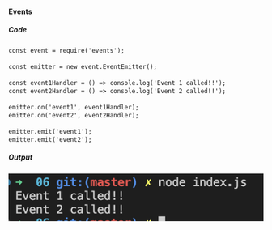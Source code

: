 #### Events

##### Code

```
const event = require('events');

const emitter = new event.EventEmitter();

const event1Handler = () => console.log('Event 1 called!!');
const event2Handler = () => console.log('Event 2 called!!');

emitter.on('event1', event1Handler);
emitter.on('event2', event2Handler);

emitter.emit('event1');
emitter.emit('event2');
```

##### Output

![01 output](./01.JPG)
